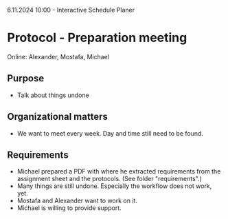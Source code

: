 6.11.2024 10:00 - Interactive Schedule Planer

# Protocol - Preparation meeting

Online: Alexander, Mostafa, Michael

## Purpose
- Talk about things undone

## Organizational matters
- We want to meet every week. Day and time still need to be found.

## Requirements 
- Michael prepared a PDF with where he extracted requirements from the assignment sheet and the protocols. (See folder "requirements".)
- Many things are still undone. Especially the workflow does not work, yet.
- Mostafa and Alexander want to work on it.
- Michael is willing to provide support.